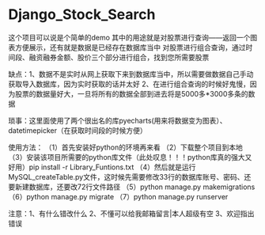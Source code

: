 # Django_Stock_Search
这个项目可以说是个简单的demo
其中的用途就是对股票进行查询——返回一个图表方便展示，还有就是数据是已经存在数据库当中
对股票进行组合查询，通过时间段、融资融券金额、股价三个部分进行组合，找到您所需要股票

缺点：1、数据不是实时从网上获取下来到数据库当中，所以需要做数据自己手动获取导入数据库，因为实时获取的话并太好
2、在进行组合查询的时候好鬼慢，因为股票的数据量好大，一旦将所有的数据全部到进去将是5000多*3000多条的数据

琐事：这里面使用了两个很出名的库pyecharts(用来将数据变为图表）、datetimepicker（在获取时间段的时候方便）

使用方法：
（1）首先安装好python的环境再来看
（2）下载整个项目到本地
（3）安装该项目所需要的python库文件（此处叹息！！！python库真的强大又好用）pip install -r Library_Funtions.txt
（4）然后就是运行MySQL_createTable.py文件，这时候先需要修改33行的数据库账号、密码、还要新建数据库，还要改72行文件路径
（5）python manage.py makemigrations
（6）python manage.py migrate
（7）python manage.py runserver

注意：1、有什么错改什么
2、不懂可以给我邮箱留言|本人超级有空
3、欢迎指出错误
